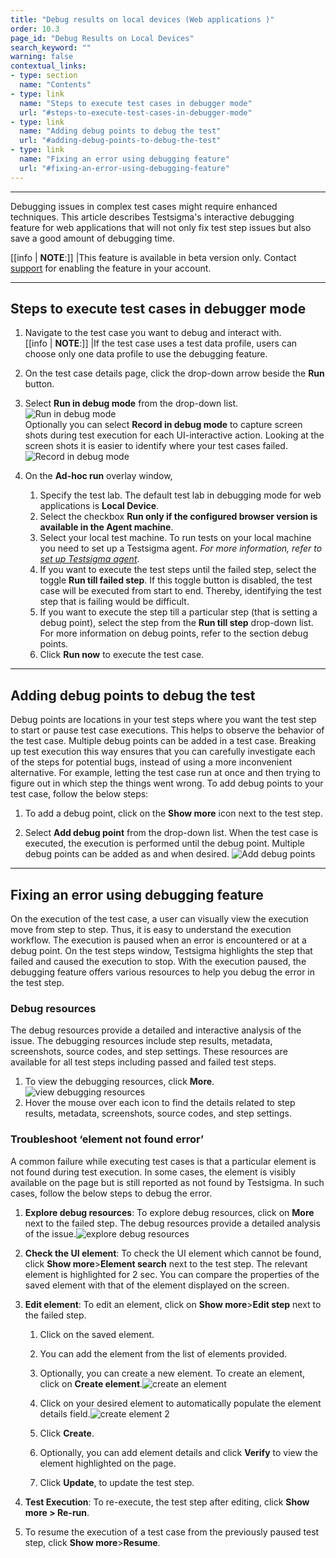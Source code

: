```yaml
---
title: "Debug results on local devices (Web applications )"
order: 10.3
page_id: "Debug Results on Local Devices"
search_keyword: ""
warning: false
contextual_links:
- type: section
  name: "Contents"
- type: link
  name: "Steps to execute test cases in debugger mode"
  url: "#steps-to-execute-test-cases-in-debugger-mode"
- type: link
  name: "Adding debug points to debug the test"
  url: "#adding-debug-points-to-debug-the-test"
- type: link
  name: "Fixing an error using debugging feature"
  url: "#fixing-an-error-using-debugging-feature"
---
```

---
Debugging issues in complex test cases might require enhanced techniques. This article describes Testsigma's interactive debugging feature for web applications that will not only fix test step issues but also save a good amount of debugging time.

[[info | **NOTE**:]]
|This feature is available in beta version only. Contact [support](mailto:support@testsigma.com) for enabling the feature in your account.

---

## **Steps to execute test cases in debugger mode**

1. Navigate to the test case you want to debug and interact with.<br>
[[info | **NOTE**:]]
|If the test case uses a test data profile, users can choose only one data profile to use the debugging feature.
2. On the test case details page, click the drop-down arrow beside the **Run** button.

3. Select **Run in debug mode** from the drop-down list. ![Run in debug mode](https://s3.amazonaws.com/static-docs.testsigma.com/new_images/debugging/debugging-localdevices-web/run_in_debug_mode.png)<br>Optionally you can select **Record in debug mode** to capture screen shots during test execution for each UI-interactive action. Looking at the screen shots it is easier to identify where your test cases failed.
![Record in debug mode](https://s3.amazonaws.com/static-docs.testsigma.com/new_images/debugging/debugging-localdevices-web/record_in_debug_mode.png)
4. On the **Ad-hoc run** overlay window,
    1. Specify the test lab. The default test lab in debugging mode for web applications is **Local Device**.
    2. Select the checkbox **Run only if the configured browser version is available in the Agent machine**.
    3. Select your local test machine. To run tests on your local machine you need to set up a Testsigma agent. *For more information, refer to [set up Testsigma agent](https://testsigma.com/docs/agent/setup-on-windows-mac-linux/)*.
    4. If you want to execute the test steps until the failed step, select the toggle **Run till failed step**. If this toggle button is disabled, the test case will be executed from start to end. Thereby, identifying the test step that is failing would be difficult.
    5. If you want to execute the step till a particular step (that is setting a debug point), select the step from the **Run till step** drop-down list. For more information on debug points, refer to the section debug points.
    6. Click **Run now** to execute the test case.

---

## **Adding debug points to debug the test**

Debug points are locations in your test steps where you want the test step to start or pause test case executions. This helps to observe the behavior of the test case. Multiple debug points can be added in a test case. Breaking up test execution this way ensures that you can carefully investigate each of the steps for potential bugs, instead of using a more inconvenient alternative. For example, letting the test case run at once and then trying to figure out in which step the things went wrong.
To add debug points to your test case, follow the below steps:

1. To add a debug point, click on the **Show more** icon next to the test step.

2. Select **Add debug point** from the drop-down list. When the test case is executed, the execution is performed until the debug point. Multiple debug points can be added as and when desired.
![Add debug points](https://s3.amazonaws.com/static-docs.testsigma.com/new_images/debugging/debugging-localdevices-web/add_debug_point.png)

---

## **Fixing an error using debugging feature**

On the execution of the test case, a user can visually view the execution move from step to step. Thus, it is easy to understand the execution workflow.
The execution is paused when an error is encountered or at a debug point. On the test steps window, Testsigma highlights the step that failed and caused the execution to stop.
With the execution paused, the debugging feature offers various resources to help you debug the error in the test step.

### **Debug resources**

The debug resources provide a detailed and interactive analysis of the issue. The debugging resources include step results, metadata, screenshots, source codes, and step settings. These resources are available for all test steps including passed and failed test steps.

1. To view the debugging resources, click **More**.
![view debugging resources](https://s3.amazonaws.com/static-docs.testsigma.com/new_images/debugging/debugging-localdevices-web/debugging_resources_more.png)
2. Hover the mouse over each icon to find the details related to step results, metadata, screenshots, source codes, and step settings.

### **Troubleshoot ‘element not found error’**

A common failure while executing test cases is that a particular element is not found during test execution. In some cases, the element is visibly available on the page but is still reported as not found by Testsigma. In such cases, follow the below steps to debug the error.

1. **Explore debug resources**: To explore debug resources, click on **More** next to the failed step. The debug resources provide a detailed analysis of the issue.![explore debug resources](https://s3.amazonaws.com/static-docs.testsigma.com/new_images/debugging/debugging-localdevices-web/element_not_found_error_2.png)

2. **Check the UI element**: To check the UI element which cannot be found, click **Show more**>**Element search** next to the test step. The relevant element is highlighted for 2 sec. You can compare the properties of the saved element with that of the element displayed on the screen.

3. **Edit element**: To edit an element, click on **Show more**>**Edit step** next to the failed step.
     1. Click on the saved element.

     2. You can add the element from the list of elements provided.

     3. Optionally, you can create a new element. To create an element, click on **Create element**.![create an element](https://s3.amazonaws.com/static-docs.testsigma.com/new_images/debugging/debugging-localdevices-web/create_elements_debugger.png)

     4. Click on your desired element to automatically populate the element details field.![create element 2](https://s3.amazonaws.com/static-docs.testsigma.com/new_images/debugging/debugging-localdevices-web/capture_element_webdebugger.png) 
     
     5. Click **Create**. 

     6. Optionally, you can add element details and click **Verify** to view the element highlighted on the page.

     7. Click **Update**, to update the test step.

4. **Test Execution**: To re-execute, the test step after editing, click **Show more > Re-run**.
5. To resume the execution of a test case from the previously paused test step, click **Show more**>**Resume**.

  

 



